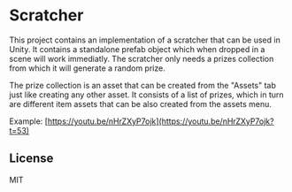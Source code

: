 # Scratcher

This project contains an implementation of a scratcher that can be used in Unity. It contains a standalone prefab object
which when dropped in a scene will work immediatly. The scratcher only needs a prizes collection from which it will generate
a random prize.

The prize collection is an asset that can be created from the "Assets" tab just like creating any other asset. It consists of a list of prizes, which in turn are different item assets that can be also created from the assets menu.

Example: [https://youtu.be/nHrZXyP7ojk](https://youtu.be/nHrZXyP7ojk?t=53)

## License

MIT
